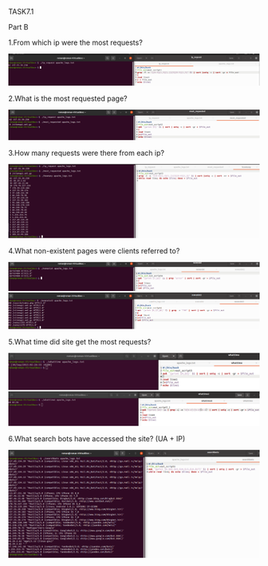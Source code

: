TASK7.1


Part B

1.From which ip were the most requests? 

<img src="screenshots/1.png">


2.What is the most requested page?

<img src="screenshots/2.png">


3.How many requests were there from each ip?

<img src="screenshots/3.png">


4.What non-existent pages were clients referred to?

<img src="screenshots/4.png">
<img src="screenshots/5.png">

5.What time did site get the most requests?

<img src="screenshots/6.png">
<img src="screenshots/7.png">


6.What search bots have accessed the site? (UA + IP)

<img src="screenshots/8.png">
